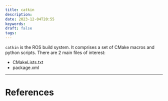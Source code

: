 ```yaml
---
title: catkin
description: 
date: 2023-12-04T20:55
keywords: 
draft: false
tags:
---
```

`catkin` is the ROS build system.  It comprises a set of CMake macros and python scripts.  There are 2 main files of interest:

- CMakeLists.txt
- package.xml

---
# References
